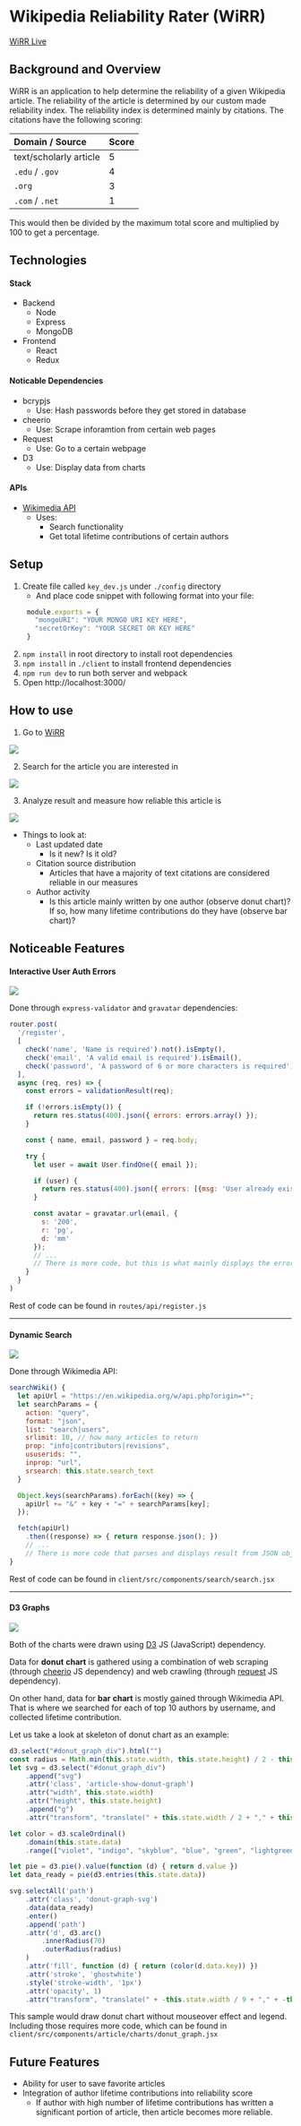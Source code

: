 # Wikipedia Reliability Rater (WiRR)
<!-- <a href="https://www.mongodb.com/"><img src="https://img.shields.io/badge/Powered%20by-MongoDB-green.svg"/></a>
<a href="#"><img src="https://img.shields.io/badge/Powered%20by-JavaScript-orange.svg"/></a>
<a href="#"><img src="https://img.shields.io/badge/Powered%20by-React/Redux-blue.svg"></a>
<a href="https://github.com"><img src="https://img.shields.io/badge/Hosted%20on-GitHub-brightgreen.svg"/></a> -->

[WiRR Live](http://www.wikipediarr.com/)

## Background and Overview
WiRR is an application to help determine the reliability of a given Wikipedia article. The reliability of the article is determined by our custom made reliability index. The reliability index is determined mainly by citations. The citations have the following scoring:

  | Domain / Source        | Score         |
  |:-----------------------|:--------------|
  | text/scholarly article | 5             |
  | `.edu` / `.gov`        | 4             |
  | `.org`                 | 3             |
  | `.com` / `.net`        | 1             |

This would then be divided by the maximum total score and multiplied by 100 to get a percentage.

## Technologies
#### Stack
- Backend
  - Node
  - Express
  - MongoDB
- Frontend
  - React
  - Redux
#### Noticable Dependencies
- bcrypjs
  - Use: Hash passwords before they get stored in database
- cheerio
  - Use: Scrape inforamtion from certain web pages
- Request
  - Use: Go to a certain webpage
- D3
  - Use: Display data from charts
#### APIs
- [Wikimedia API](https://www.mediawiki.org/wiki/API:Main_page)
  - Uses: 
    - Search functionality
    - Get total lifetime contributions of certain authors

## Setup
1. Create file called `key_dev.js` under `./config` directory
   - And place code snippet with following format into your file:
   ```javaScript
    module.exports = {
      "mongoURI": "YOUR MONGO URI KEY HERE",
      "secretOrKey": "YOUR SECRET OR KEY HERE"
    }
   ```
2. `npm install` in root directory to install root dependencies
3. `npm install` in `./client` to install frontend dependencies
4. `npm run dev` to run both server and webpack
5. Open http://localhost:3000/

## How to use
1. Go to [WiRR](http://www.wikipediarr.com/)

![](client/src/img/landing_page.png)

2. Search for the article you are interested in

![](client/src/img/search.png)

3. Analyze result and measure how reliable this article is

![](client/src/img/article_show.png)
  - Things to look at:
    - Last updated date
      - Is it new? Is it old?
    - Citation source distribution
      - Articles that have a majority of text citations are considered reliable in our measures
    - Author activity
      - Is this article mainly written by one author (observe donut chart)? If so, how many lifetime contributions do they have (observe bar chart)?
      
## Noticeable Features
#### Interactive User Auth Errors
![](client/src/gif/user_auth_error_demo.gif)

Done through `express-validator` and `gravatar` dependencies:
```JavaScript
router.post(
  '/register',
  [
    check('name', 'Name is required').not().isEmpty(),
    check('email', 'A valid email is required').isEmail(),
    check('password', 'A password of 6 or more characters is required').isLength({ min: 6 })
  ],
  async (req, res) => {
    const errors = validationResult(req);

    if (!errors.isEmpty()) {
      return res.status(400).json({ errors: errors.array() });
    }

    const { name, email, password } = req.body;

    try {
      let user = await User.findOne({ email });

      if (user) {
        return res.status(400).json({ errors: [{msg: 'User already exists!' }]});
      }

      const avatar = gravatar.url(email, {
        s: '200',
        r: 'pg',
        d: 'mm'
      });
      // ...
      // There is more code, but this is what mainly displays the errors
    }
  }
)
```
Rest of code can be found in `routes/api/register.js`


--- 
#### Dynamic Search
![](client/src/gif/search.gif)

Done through Wikimedia API: 
```javaScript
searchWiki() {
  let apiUrl = "https://en.wikipedia.org/w/api.php?origin=*";
  let searchParams = {
    action: "query",
    format: "json",
    list: "search|users",
    srlimit: 10, // how many articles to return
    prop: "info|contributors|revisions",
    ususerids: "",
    inprop: "url",
    srsearch: this.state.search_text
  }

  Object.keys(searchParams).forEach((key) => {
    apiUrl += "&" + key + "=" + searchParams[key];
  });

  fetch(apiUrl)
    .then((response) => { return response.json(); })
    // ...
    // There is more code that parses and displays result from JSON object
}
```

Rest of code can be found in `client/src/components/search/search.jsx`

---
#### D3 Graphs
![](client/src/gif/charts_demo.gif)

Both of the charts were drawn using [D3](https://d3js.org) JS (JavaScript) dependency.

Data for __donut__ __chart__ is gathered using a combination of web scraping (through [cheerio](https://cheerio.js.org/) JS dependency) and web crawling (through [request](https://www.npmjs.com/package/request) JS dependency). 

On other hand, data for __bar__ __chart__ is mostly gained through Wikimedia API. That is where we searched for each of top 10 authors by username, and collected lifetime contribution.

Let us take a look at skeleton of donut chart as an example:
```JavaScript
d3.select("#donut_graph_div").html("")
const radius = Math.min(this.state.width, this.state.height) / 2 - this.state.margin
let svg = d3.select("#donut_graph_div")
    .append("svg")
    .attr('class', 'article-show-donut-graph')
    .attr("width", this.state.width)
    .attr("height", this.state.height)
    .append("g")
    .attr("transform", "translate(" + this.state.width / 2 + "," + this.state.height / 2 + ")")

let color = d3.scaleOrdinal()
    .domain(this.state.data)
    .range(["violet", "indigo", "skyblue", "blue", "green", "lightgreen", "yellow", "orange", "red", "lightred", "lightBlue"])

let pie = d3.pie().value(function (d) { return d.value })
let data_ready = pie(d3.entries(this.state.data))

svg.selectAll('path')
    .attr('class', 'donut-graph-svg')
    .data(data_ready)
    .enter()
    .append('path')
    .attr('d', d3.arc()
        .innerRadius(70)
        .outerRadius(radius)
    )
    .attr('fill', function (d) { return (color(d.data.key)) })
    .attr('stroke', 'ghostwhite')
    .style('stroke-width', '1px')
    .attr('opacity', 1)
    .attr("transform", "translate(" + -this.state.width / 9 + "," + -this.state.height / 100 + ")")
```

This sample would draw donut chart without mouseover effect and legend. Including those requires more code, which can be found in `client/src/components/article/charts/donut_graph.jsx`


## Future Features
  - Ability for user to save favorite articles
  - Integration of author lifetime contributions into reliability score
    - If author with high number of lifetime contributions has written a significant portion of article, then article becomes more reliable.
